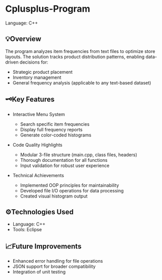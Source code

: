# Cplusplus-Program
Language: C++

## 💡Overview
The program analyzes item frequencies from text files to optimize store layouts. The solution tracks product distribution patterns, enabling data-driven decisions for:
- Strategic product placement
- Inventory management
- General frequency analysis (applicable to any text-based dataset)

## 🗝️Key Features
- Interactive Menu System
  - Search specific item frequencies
  - Display full frequency reports
  - Generate color-coded histograms

- Code Quality Highlights
  - Modular 3-file structure (main.cpp, class files, headers)
  - Thorough documentation for all functions
  - Input validation for robust user experience

- Technical Achievements
  - Implemented OOP principles for maintainability
  - Developed file I/O operations for data processing
  - Created visual histogram output

## ⚙️Technologies Used
- Language: C++
- Tools: Eclipse
## 📈Future Improvements
- Enhanced error handling for file operations
- JSON support for broader compatibility
- Integration of unit testing
